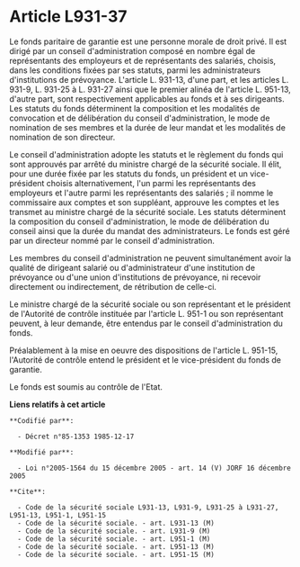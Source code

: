# Article L931-37

Le fonds paritaire de garantie est une personne morale de droit privé. Il est dirigé par un conseil d'administration composé
en nombre égal de représentants des employeurs et de représentants des salariés, choisis, dans les conditions fixées par ses
statuts, parmi les administrateurs d'institutions de prévoyance. L'article L. 931-13, d'une part, et les articles L. 931-9,
L. 931-25 à L. 931-27 ainsi que le premier alinéa de l'article L. 951-13, d'autre part, sont respectivement applicables au
fonds et à ses dirigeants. Les statuts du fonds déterminent la composition et les modalités de convocation et de délibération
du conseil d'administration, le mode de nomination de ses membres et la durée de leur mandat et les modalités de nomination
de son directeur.

Le conseil d'administration adopte les statuts et le règlement du fonds qui sont approuvés par arrêté du ministre chargé de
la sécurité sociale. Il élit, pour une durée fixée par les statuts du fonds, un président et un vice-président choisis
alternativement, l'un parmi les représentants des employeurs et l'autre parmi les représentants des salariés ; il nomme le
commissaire aux comptes et son suppléant, approuve les comptes et les transmet au ministre chargé de la sécurité sociale. Les
statuts déterminent la composition du conseil d'administration, le mode de délibération du conseil ainsi que la durée du
mandat des administrateurs. Le fonds est géré par un directeur nommé par le conseil d'administration.

Les membres du conseil d'administration ne peuvent simultanément avoir la qualité de dirigeant salarié ou d'administrateur
d'une institution de prévoyance ou d'une union d'institutions de prévoyance, ni recevoir directement ou indirectement, de
rétribution de celle-ci.

Le ministre chargé de la sécurité sociale ou son représentant et le président de l'Autorité de contrôle instituée par
l'article L. 951-1 ou son représentant peuvent, à leur demande, être entendus par le conseil d'administration du fonds.

Préalablement à la mise en oeuvre des dispositions de l'article L. 951-15, l'Autorité de contrôle entend le président et le
vice-président du fonds de garantie.

Le fonds est soumis au contrôle de l'Etat.

**Liens relatifs à cet article**

	**Codifié par**:

	  - Décret n°85-1353 1985-12-17

	**Modifié par**:

	  - Loi n°2005-1564 du 15 décembre 2005 - art. 14 (V) JORF 16 décembre 2005

	**Cite**:

	  - Code de la sécurité sociale L931-13, L931-9, L931-25 à L931-27, L951-13, L951-1, L951-15
	  - Code de la sécurité sociale. - art. L931-13 (M)
	  - Code de la sécurité sociale. - art. L931-9 (M)
	  - Code de la sécurité sociale. - art. L951-1 (M)
	  - Code de la sécurité sociale. - art. L951-13 (M)
	  - Code de la sécurité sociale. - art. L951-15 (M)
